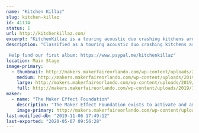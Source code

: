 ```yaml
---
name: "Kitchen Killaz"
slug: kitchen-killaz
id: 41114
status: 1
url: http://kitchenkillaz.com/
excerpt: "KitchenKillaz is a touring acoustic duo crashing kitchens around the country.  Comprised of Billy Floyd, Jay \"theCommodore\" Stephens and The Mad Scientist, Dennis Cutter."
description: "Classified as a touring acoustic duo crashing kitchens around the country, the KitchenKillaz are bridging gaps, pleasing souls, and filling bellies everywhere they go! Be sure to log on, tune in, and turn up! Peace! 

 Help fund our first album: https://www.paypal.me/kitchenkillaz"
location: Main Stage
image-primary:
  - thumbnail: http://makers.makerfaireorlando.com/wp-content/uploads/2019/11/Kitchen-150x150.jpg
    medium: http://makers.makerfaireorlando.com/wp-content/uploads/2019/11/Kitchen-300x200.jpg
    large: http://makers.makerfaireorlando.com/wp-content/uploads/2019/11/Kitchen.jpg
    full: http://makers.makerfaireorlando.com/wp-content/uploads/2019/11/Kitchen.jpg
maker:
  - name: "The Maker Effect Foundation"
    description: "The Maker Effect Foundation exists to activate and amplify the efforts of makers as they learn, build and work together in their communities. Our efforts include research, publication, community organization, event production, and startup advisement. The foundation’s community organization and startup efforts are focused on Central Florida, however our research and publication efforts are not limited in scope. The Maker Effect Foundation is a 501(c)(3) public charity. "
    image-primary: http://makers.makerfaireorlando.com/wp-content/uploads/2015/09/candy_making_buttons_at_makerfx-1024x1024.jpg
last-modified-db: "2019-11-06 17:49:12"
last-exported: "2020-05-07 09:56:28"
---
```

